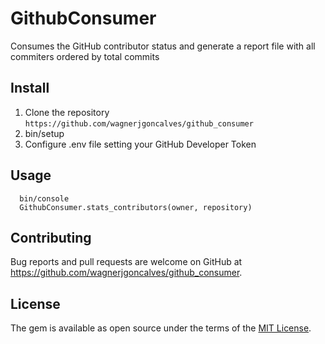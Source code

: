# GithubConsumer

Consumes the GitHub contributor status and generate a report file with all commiters ordered by total commits

## Install

1. Clone the repository `https://github.com/wagnerjgoncalves/github_consumer`
2. bin/setup
3. Configure .env file setting your GitHub Developer Token

## Usage

```
  bin/console
  GithubConsumer.stats_contributors(owner, repository)
```

## Contributing

Bug reports and pull requests are welcome on GitHub at https://github.com/wagnerjgoncalves/github_consumer.

## License

The gem is available as open source under the terms of the [MIT License](http://opensource.org/licenses/MIT).
